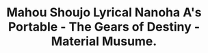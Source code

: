 --- 
title: "Mahou Shoujo Lyrical Nanoha A's Portable - The Gears of Destiny - Material Musume."
publishdate: "2019-7-1T16:48:46+02:00"
src: "https://365manga.net/manga/mahou-shoujo-lyrical-nanoha-a-s-portable-the-gears-of-destiny-material-musume"
image: "https://data.365manga.net/images/thumbnails/15869-mahou-shoujo-lyrical-nanoha-a-s-portable-the-gears-of-destiny-material-musume.jpg"
description: "In the Mahou Shoujo Lyrical Nanoha A's Portable - The Gears of Destiny - Material Musume. series: V.1 - Mahou Shoujo Lyrical Nanoha A's Portable - The Gears of Destiny - Material Musume. V.2 - Dash"
---